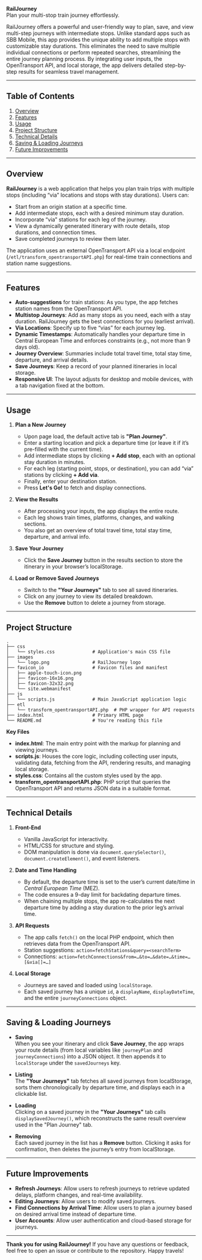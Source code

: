 **RailJourney**  
Plan your multi-stop train journey effortlessly.

RailJourney offers a powerful and user-friendly way to plan, save, and view multi-step journeys with intermediate stops. Unlike standard apps such as SBB Mobile, this app provides the unique ability to add multiple stops with customizable stay durations. This eliminates the need to save multiple individual connections or perform repeated searches, streamlining the entire journey planning process. By integrating user inputs, the OpenTransport API, and local storage, the app delivers detailed step-by-step results for seamless travel management.

---

## Table of Contents

1. [Overview](#overview)  
2. [Features](#features)
3. [Usage](#usage)  
4. [Project Structure](#project-structure)  
5. [Technical Details](#technical-details)  
6. [Saving & Loading Journeys](#saving--loading-journeys)  
7. [Future Improvements](#future-improvements)  

---

## Overview

**RailJourney** is a web application that helps you plan train trips with multiple stops (including “via” locations and stops with stay durations). Users can:
- Start from an origin station at a specific time.
- Add intermediate stops, each with a desired minimum stay duration.
- Incorporate “via” stations for each leg of the journey.
- View a dynamically generated itinerary with route details, stop durations, and connection times.
- Save completed journeys to review them later.

The application uses an external OpenTransport API via a local endpoint (`/etl/transform_opentransportAPI.php`) for real-time train connections and station name suggestions.

---

## Features

- **Auto-suggestions** for train stations: As you type, the app fetches station names from the OpenTransport API.  
- **Multistop Journeys**: Add as many stops as you need, each with a stay duration. RailJourney gets the best connections for you (earliest arrival).
- **Via Locations**: Specify up to five “vias” for each journey leg.  
- **Dynamic Timestamps**: Automatically handles your departure time in Central European Time and enforces constraints (e.g., not more than 9 days old).  
- **Journey Overview**: Summaries include total travel time, total stay time, departure, and arrival details.  
- **Save Journeys**: Keep a record of your planned itineraries in local storage.  
- **Responsive UI**: The layout adjusts for desktop and mobile devices, with a tab navigation fixed at the bottom.

---

## Usage

1. **Plan a New Journey**  
   - Upon page load, the default active tab is **"Plan Journey"**.  
   - Enter a starting location and pick a departure time (or leave it if it’s pre-filled with the current time).  
   - Add intermediate stops by clicking **+ Add stop**, each with an optional stay duration in minutes.  
   - For each leg (starting point, stops, or destination), you can add “via” stations by clicking **+ Add via**.  
   - Finally, enter your destination station.  
   - Press **Let's Go!** to fetch and display connections.

2. **View the Results**  
   - After processing your inputs, the app displays the entire route.  
   - Each leg shows train times, platforms, changes, and walking sections.  
   - You also get an overview of total travel time, total stay time, departure, and arrival info.

3. **Save Your Journey**  
   - Click the **Save Journey** button in the results section to store the itinerary in your browser’s localStorage.

4. **Load or Remove Saved Journeys**  
   - Switch to the **"Your Journeys"** tab to see all saved itineraries.  
   - Click on any journey to view its detailed breakdown.  
   - Use the **Remove** button to delete a journey from storage.

---

## Project Structure

```
.
├── css
│   └── styles.css              # Application's main CSS file
├── images
│   └── logo.png                # RailJourney logo
├── favicon_io                  # Favicon files and manifest
│   ├── apple-touch-icon.png
│   ├── favicon-16x16.png
│   ├── favicon-32x32.png
│   └── site.webmanifest
├── js
│   └── scripts.js              # Main JavaScript application logic
├── etl
│   └── transform_opentransportAPI.php  # PHP wrapper for API requests
├── index.html                  # Primary HTML page
└── README.md                   # You're reading this file
```

**Key Files**  
- **index.html**: The main entry point with the markup for planning and viewing journeys.  
- **scripts.js**: Houses the core logic, including collecting user inputs, validating data, fetching from the API, rendering results, and managing local storage.  
- **styles.css**: Contains all the custom styles used by the app.  
- **transform_opentransportAPI.php**: PHP script that queries the OpenTransport API and returns JSON data in a suitable format.

---

## Technical Details

1. **Front-End**  
   - Vanilla JavaScript for interactivity.  
   - HTML/CSS for structure and styling.  
   - DOM manipulation is done via `document.querySelector()`, `document.createElement()`, and event listeners.

2. **Date and Time Handling**  
   - By default, the departure time is set to the user’s current date/time in *Central European Time* (MEZ).  
   - The code ensures a 9-day limit for backdating departure times.  
   - When chaining multiple stops, the app re-calculates the next departure time by adding a stay duration to the prior leg’s arrival time.

3. **API Requests**  
   - The app calls `fetch()` on the local PHP endpoint, which then retrieves data from the OpenTransport API.  
   - Station suggestions: `action=fetchStations&query=<searchTerm>`  
   - Connections: `action=fetchConnections&from=…&to=…&date=…&time=…[&via[]=…]`

4. **Local Storage**  
   - Journeys are saved and loaded using `localStorage`.  
   - Each saved journey has a unique `id`, a `displayName`, `displayDateTime`, and the entire `journeyConnections` object.

---

## Saving & Loading Journeys

- **Saving**  
  When you see your itinerary and click **Save Journey**, the app wraps your route details (from local variables like `journeyPlan` and `journeyConnections`) into a JSON object. It then appends it to `localStorage` under the `savedJourneys` key.

- **Listing**  
  The **"Your Journeys"** tab fetches all saved journeys from localStorage, sorts them chronologically by departure time, and displays each in a clickable list.

- **Loading**  
  Clicking on a saved journey in the **"Your Journeys"** tab calls `displaySavedJourney()`, which reconstructs the same result overview used in the "Plan Journey" tab.

- **Removing**  
  Each saved journey in the list has a **Remove** button. Clicking it asks for confirmation, then deletes the journey’s entry from localStorage.

---

## Future Improvements
- **Refresh Journeys**: Allow users to refresh journeys to retrieve updated delays, platform changes, and real-time availability.
- **Editing Journeys**: Allow users to modify saved journeys.
- **Find Connections by Arrival Time**: Allow users to plan a journey based on desired arrival time instead of departure time.
- **User Accounts**: Allow user authentication and cloud-based storage for journeys.

---

**Thank you for using RailJourney!** If you have any questions or feedback, feel free to open an issue or contribute to the repository. Happy travels!

